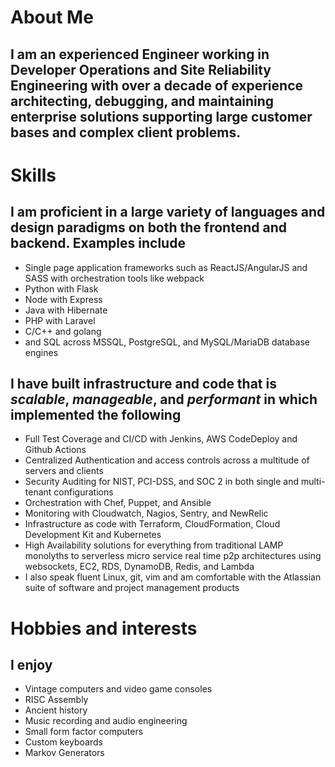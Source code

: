 # About Me
## I am an experienced Engineer working in Developer Operations and Site Reliability Engineering with over a decade of experience architecting, debugging, and maintaining enterprise solutions supporting large customer bases and complex client problems.

# Skills
## I am proficient in a large variety of languages and design paradigms on both the frontend and backend. Examples include
- Single page application frameworks such as ReactJS/AngularJS and SASS with orchestration tools like webpack
- Python with Flask
- Node with Express
- Java with Hibernate
- PHP with Laravel
- C/C++ and golang
- and SQL across MSSQL, PostgreSQL, and MySQL/MariaDB database engines

## I have built infrastructure and code that is *scalable*, *manageable*, and *performant* in which implemented the following
- Full Test Coverage and CI/CD with Jenkins, AWS CodeDeploy and Github Actions
- Centralized Authentication and access controls across a multitude of servers and clients
- Security Auditing for NIST, PCI-DSS, and SOC 2 in both single and multi-tenant configurations
- Orchestration with Chef, Puppet, and Ansible
- Monitoring with Cloudwatch, Nagios, Sentry, and NewRelic
- Infrastructure as code with Terraform, CloudFormation, Cloud Development Kit and Kubernetes
- High Availability solutions for everything from traditional LAMP monolyths to serverless micro service real time p2p architectures using websockets, EC2, RDS, DynamoDB, Redis, and Lambda
- I also speak fluent Linux, git, vim and am comfortable with the Atlassian suite of software and project management products
 
# Hobbies and interests
## I enjoy 
- Vintage computers and video game consoles
- RISC Assembly
- Ancient history
- Music recording and audio engineering
- Small form factor computers
- Custom keyboards
- Markov Generators
